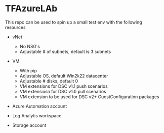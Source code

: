 # TFAzureLAb
This repo can be used to spin up a small test env with the following resources

- vNet
     - No NSG's
     - Adjustable # of subnets, default is 3 subnets
- VM
     - With pip
     - Adjustable OS, default Win2k22 datacenter
     - Adjustable # disks, default 0
     - VM extensions for DSC v1.1 push scenarios
     - VM extensiosn for DSC v1.0 pull scenarios
     - VM extension to be used for DSC v2+ GuestConfiguration packages

- Azure Automation account

- Log Analytis workspace

- Storage account